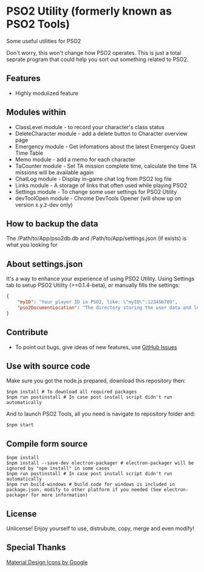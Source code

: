 # PSO2 Utility (formerly known as PSO2 Tools)

Some useful utilities for PSO2

Don't worry, this won't change how PSO2 operates. This is just a total seprate program that could help you sort out something related to PSO2.

## Features
- Highly modulized feature

## Modules within
- ClassLevel module - to record your character's class status
- DeleteCharacter module - add a delete button to Character overview page
- Emergency module - Get infomations about the latest Emergency Quest Time Table
- Memo module - add a memo for each character
- TaCounter module - Set TA mission complete time, calculate the time TA missions will be available again
- ChatLog module - Display in-game chat log from PSO2 log file
- Links module - A storage of links that often used while playing PSO2
- Settings module - To change some user settings for PSO2 Utility
- devToolOpen module - Chrome DevTools Opener (will show up on version x.y.z-dev only)

## How to backup the data
The /Path/to/App/pso2db.db and /Path/to/App/settings.json (if exists) is what you looking for

## About settings.json
It's a way to enhance your experience of using PSO2 Utility. Using Settings tab to setup PSO2 Utility (>=0.1.4-beta), or manually fills the settings:
```JSON
{
    "myID": "Your player ID in PSO2, like: \"myID\":123456789",
    "pso2DocumentLocation": "The directory storing the user data and logs, typically in Document\\SEGA\\PHANTASYSTARONLINE2. PSO2 Utility will find this directory automatically, input this field if this failed"
}
```

## Contribute
- To point out bugs, give ideas of new features, use [GitHub Issues](https://github.com/jacky9813/pso2Tools/issues)

## Use with source code
Make sure you got the node.js prepared, download this repository then:
```shell
$npm install # To download all required packages
$npm run postinstall # In case post install script didn't run automatically
```

And to launch PSO2 Tools, all you need is navigate to repository folder and:
```shell
$npm start
```

## Compile form source
```shell
$npm install
$npm install --save-dev electron-packager # electron-packager will be ignored by "npm install" in some cases
$npm run postinstall # In case post install script didn't run automatically
$npm run build-windows # build code for windows is included in package.json, modify to other platform if you needed (See electron-packager for more information)
```

## License
Unlicense! Enjoy yourself to use, distrubute, copy, merge and even modify!

## Special Thanks
[Material Design Icons by Google](https://github.com/google/material-design-icons)
